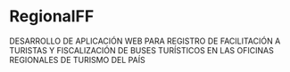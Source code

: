 # RegionalFF
DESARROLLO DE APLICACIÓN WEB PARA REGISTRO DE FACILITACIÓN A TURISTAS Y FISCALIZACIÓN DE BUSES TURÍSTICOS EN LAS OFICINAS REGIONALES DE TURISMO DEL PAÍS
